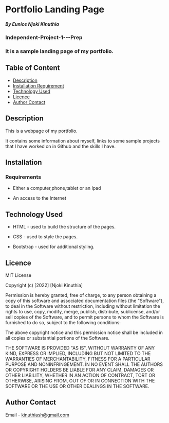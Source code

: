 
# Portfolio Landing Page

##### By Eunice Njoki Kinuthia
### Independent-Project-1---Prep
### It is a sample landing page of my portfolio.


## Table of Content

+ [Description](#description)
+ [Installation Requirement](#Installation)
+ [Technology Used](#technology-used)
+ [Licence](#licence)
+ [Author Contact](#author-contact)

## Description
<p>This is a webpage of my portfolio.</p>
<p>It contains some information about myself, links to some sample projects that I have worked on in Github and the skills I have.</p>

## Installation

### Requirements

* Either a computer,phone,tablet or an Ipad

* An access to the Internet

## Technology Used
* HTML -  used to build the structure of the pages.

* CSS -  used to style the pages. 

* Bootstrap -  used for additional styling.

## Licence

MIT License

Copyright (c) [2022] [Njoki Kinuthia]

Permission is hereby granted, free of charge, to any person obtaining a copy
of this software and associated documentation files (the "Software"), to deal
in the Software without restriction, including without limitation the rights
to use, copy, modify, merge, publish, distribute, sublicense, and/or sell
copies of the Software, and to permit persons to whom the Software is
furnished to do so, subject to the following conditions:

The above copyright notice and this permission notice shall be included in all
copies or substantial portions of the Software.

THE SOFTWARE IS PROVIDED "AS IS", WITHOUT WARRANTY OF ANY KIND, EXPRESS OR
IMPLIED, INCLUDING BUT NOT LIMITED TO THE WARRANTIES OF MERCHANTABILITY,
FITNESS FOR A PARTICULAR PURPOSE AND NONINFRINGEMENT. IN NO EVENT SHALL THE
AUTHORS OR COPYRIGHT HOLDERS BE LIABLE FOR ANY CLAIM, DAMAGES OR OTHER
LIABILITY, WHETHER IN AN ACTION OF CONTRACT, TORT OR OTHERWISE, ARISING FROM,
OUT OF OR IN CONNECTION WITH THE SOFTWARE OR THE USE OR OTHER DEALINGS IN THE
SOFTWARE.


## Author Contact

Email - kinuthiash@gmail.com



